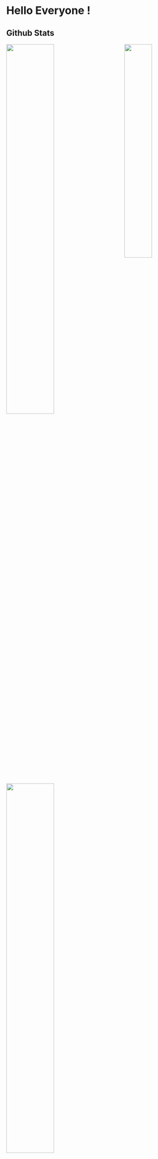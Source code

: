 # Hello Everyone ! 

## Github Stats

<img align="right" width="38%" src="https://i.imgur.com/VxANS89.jpg"/>

  <a href="https://github.com/narendradhafa"><img width="50%" src="https://github-readme-stats.vercel.app/api?username=narendradhafa&theme=radical&title_color=ff3068?"></a>
  <a href="https://github.com/narendradhafa"><img width="50%" src="http://github-readme-streak-stats.herokuapp.com/?user=narendradhafa&theme=radical&date_format=M%20j%5B%2C%20Y%5D&ring=ff3068&fire=ff3068&sideNums=ff3068"></a>

